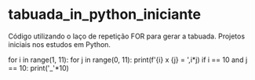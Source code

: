 # tabuada_in_python_iniciante
Código utilizando o laço de repetição FOR para gerar a tabuada. Projetos iniciais nos estudos em Python.

for i in range(1, 11):
    for j in range(0, 11):
        print(f'{i} x {j} = ',i*j)
        if i == 10 and j == 10:
            print('_'*10)
